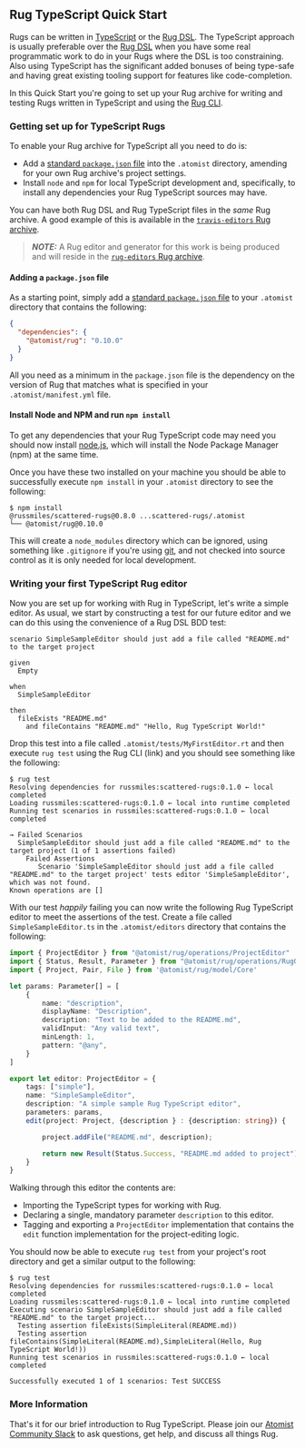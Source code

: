 ## Rug TypeScript Quick Start

Rugs can be written in [TypeScript](https://www.typescriptlang.org/)
or the [Rug DSL][dsl]. The TypeScript approach is usually preferable
over the [Rug DSL][dsl] when you have some real programmatic work to
do in your Rugs where the DSL is too constraining. Also using
TypeScript has the significant added bonuses of being type-safe and
having great existing tooling support for features like
code-completion.

[dsl]: ../reference-docs/rug/index.md

In this Quick Start you're going to set up your Rug archive for
writing and testing Rugs written in TypeScript and using
the [Rug CLI](rug-cli.md).

### Getting set up for TypeScript Rugs

To enable your Rug archive for TypeScript all you need to do is:

-   Add a [standard `package.json` file](https://docs.npmjs.com/files/package.json) into the `.atomist` directory, amending for your own Rug archive's project settings.
-   Install `node` and `npm` for local TypeScript development and, specifically, to install any dependencies your Rug TypeScript sources may have.

You can have both Rug DSL and Rug TypeScript files in the *same* Rug archive. A good example of this is available in the [`travis-editors` Rug archive](https://github.com/atomist-rugs/travis-editors).

> ***NOTE:*** A Rug editor and generator for this work is being produced and will reside in the [`rug-editors` Rug archive](https://github.com/atomist-rugs/rug-editors).

#### Adding a `package.json` file

As a starting point, simply add a [standard `package.json` file](https://docs.npmjs.com/files/package.json) to your `.atomist` directory that contains the following:

```json
{
  "dependencies": {
    "@atomist/rug": "0.10.0"
  }
}
```

All you need as a minimum in the `package.json` file is the dependency on the version of Rug that matches what is specified in your `.atomist/manifest.yml` file.

#### Install Node and NPM and run `npm install`

To get any dependencies that your Rug TypeScript code may need you should now install [node.js](https://nodejs.org/), which will install the Node Package Manager (npm) at the same time.

Once you have these two installed on your machine you should be able to successfully execute `npm install` in your `.atomist` directory to see the following:

```shell
$ npm install
@russmiles/scattered-rugs@0.8.0 ...scattered-rugs/.atomist
└── @atomist/rug@0.10.0
```

This will create a `node_modules` directory which can be ignored, using something like `.gitignore` if you're using [git](https://git-scm.com/), and not checked into source control as it is only needed for local development.

### Writing your first TypeScript Rug editor

Now you are set up for working with Rug in TypeScript, let's write a simple editor. As usual, we start by constructing a test for our future editor and we can do this using the convenience of a Rug DSL BDD test:

```
scenario SimpleSampleEditor should just add a file called "README.md" to the target project

given
  Empty

when
  SimpleSampleEditor

then
  fileExists "README.md"
    and fileContains "README.md" "Hello, Rug TypeScript World!"
```

Drop this test into a file called `.atomist/tests/MyFirstEditor.rt` and then execute `rug test` using the Rug CLI (link) and you should see something like the following:

```shell
$ rug test
Resolving dependencies for russmiles:scattered-rugs:0.1.0 ← local completed
Loading russmiles:scattered-rugs:0.1.0 ← local into runtime completed
Running test scenarios in russmiles:scattered-rugs:0.1.0 ← local completed

→ Failed Scenarios
  SimpleSampleEditor should just add a file called "README.md" to the target project (1 of 1 assertions failed)
    Failed Assertions
       Scenario 'SimpleSampleEditor should just add a file called "README.md" to the target project' tests editor 'SimpleSampleEditor', which was not found.
Known operations are []
```

With our test *happily* failing you can now write the following Rug TypeScript editor to meet the assertions of the test. Create a file called `SimpleSampleEditor.ts` in the `.atomist/editors` directory that contains the following:

```typescript
import { ProjectEditor } from "@atomist/rug/operations/ProjectEditor"
import { Status, Result, Parameter } from "@atomist/rug/operations/RugOperation"
import { Project, Pair, File } from '@atomist/rug/model/Core'

let params: Parameter[] = [
    {
        name: "description",
        displayName: "Description",
        description: "Text to be added to the README.md",
        validInput: "Any valid text",
        minLength: 1,
        pattern: "@any",
    }
]

export let editor: ProjectEditor = {
    tags: ["simple"],
    name: "SimpleSampleEditor",
    description: "A simple sample Rug TypeScript editor",
    parameters: params,
    edit(project: Project, {description } : {description: string}) {

        project.addFile("README.md", description);

        return new Result(Status.Success, "README.md added to project")
    }
}
```

Walking through this editor the contents are:

-   Importing the TypeScript types for working with Rug.
-   Declaring a single, mandatory parameter `description` to this editor.
-   Tagging and exporting a `ProjectEditor` implementation that contains the `edit` function implementation for the project-editing logic.

You should now be able to execute `rug test` from your project's root directory and get a similar output to the following:

```shell
$ rug test
Resolving dependencies for russmiles:scattered-rugs:0.1.0 ← local completed
Loading russmiles:scattered-rugs:0.1.0 ← local into runtime completed
Executing scenario SimpleSampleEditor should just add a file called "README.md" to the target project...
  Testing assertion fileExists(SimpleLiteral(README.md))
  Testing assertion fileContains(SimpleLiteral(README.md),SimpleLiteral(Hello, Rug TypeScript World!))
Running test scenarios in russmiles:scattered-rugs:0.1.0 ← local completed

Successfully executed 1 of 1 scenarios: Test SUCCESS
```

### More Information

That's it for our brief introduction to Rug
TypeScript.  Please join our [Atomist Community Slack][slack] to ask
questions, get help, and discuss all things Rug.

[slack]: https://join.atomist.com/
